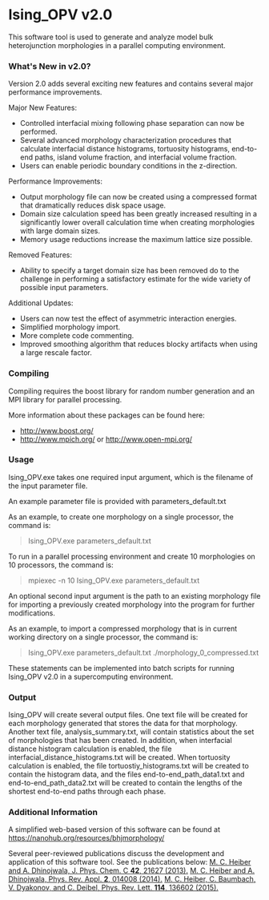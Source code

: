 Ising_OPV v2.0
=========

This software tool is used to generate and analyze model bulk heterojunction morphologies in a parallel computing environment.

### What's New in v2.0?
Version 2.0 adds several exciting new features and contains several major performance improvements.

Major New Features:
- Controlled interfacial mixing following phase separation can now be performed.
- Several advanced morphology characterization procedures that calculate interfacial distance histograms, tortuosity histograms, end-to-end paths, island volume fraction, and interfacial volume fraction.
- Users can enable periodic boundary conditions in the z-direction.

Performance Improvements:
- Output morphology file can now be created using a compressed format that dramatically reduces disk space usage.
- Domain size calculation speed has been greatly increased resulting in a significantly lower overall calculation time when creating morphologies with large domain sizes.
- Memory usage reductions increase the maximum lattice size possible.

Removed Features:
- Ability to specify a target domain size has been removed do to the challenge in performing a satisfactory estimate for the wide variety of possible input parameters.

Additional Updates:
- Users can now test the effect of asymmetric interaction energies.
- Simplified morphology import.
- More complete code commenting.
- Improved smoothing algorithm that reduces blocky artifacts when using a large rescale factor.

### Compiling
Compiling requires the boost library for random number generation and an MPI library for parallel processing.

More information about these packages can be found here:
- http://www.boost.org/
- http://www.mpich.org/ or http://www.open-mpi.org/

### Usage
Ising_OPV.exe takes one required input argument, which is the filename of the input parameter file.

An example parameter file is provided with parameters_default.txt

As an example, to create one morphology on a single processor, the command is:
>    Ising_OPV.exe parameters_default.txt

To run in a parallel processing environment and create 10 morphologies on 10 processors, the command is:
>    mpiexec -n 10 Ising_OPV.exe parameters_default.txt

An optional second input argument is the path to an existing morphology file for importing a previously created morphology into the program for further modifications.

As an example, to import a compressed morphology that is in current working directory on a single processor, the command is:
>    Ising_OPV.exe parameters_default.txt ./morphology_0_compressed.txt

These statements can be implemented into batch scripts for running Ising_OPV v2.0 in a supercomputing environment.

### Output
Ising_OPV will create several output files.  One text file will be created for each morphology generated that stores the data for that morphology.  Another text file, analysis_summary.txt, will contain statistics about the set of morphologies that has been created.  In addition, when interfacial distance histogram calculation is enabled, the file interfacial_distance_histograms.txt will be created.  When tortuosity calculation is enabled, the file tortuostiy_histograms.txt will be created to contain the histogram data, and the files end-to-end_path_data1.txt and end-to-end_path_data2.txt will be created to contain the lengths of the shortest end-to-end paths through each phase.

### Additional Information
A simplified web-based version of this software can be found at https://nanohub.org/resources/bhjmorphology/

Several peer-reviewed publications discuss the development and application of this software tool.  See the publications below:
[M. C. Heiber and A. Dhinojwala, J. Phys. Chem. C **42**, 21627 (2013).](http://pubs.acs.org/doi/abs/10.1021/jp403396v)
[M. C. Heiber and A. Dhinojwala, Phys. Rev. Appl. **2**, 014008 (2014).](http://journals.aps.org/prapplied/abstract/10.1103/PhysRevApplied.2.014008)
[M. C. Heiber, C. Baumbach, V. Dyakonov, and C. Deibel, Phys. Rev. Lett. **114**, 136602 (2015).](http://journals.aps.org/prl/abstract/10.1103/PhysRevLett.114.136602)

